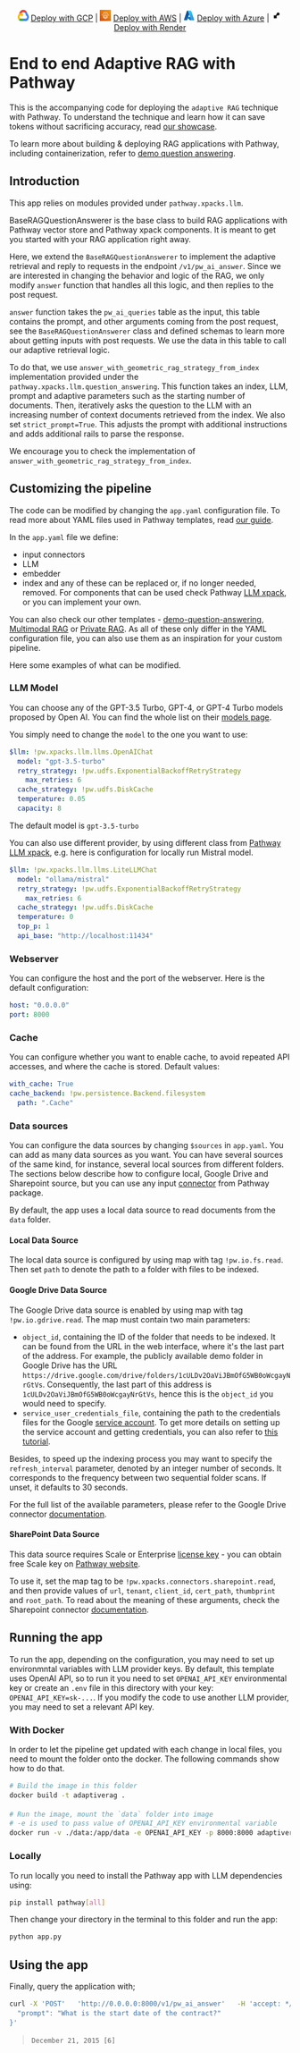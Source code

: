 <p align="center" class="flex items-center gap-1 justify-center flex-wrap">
    <img src="../../../assets/gcp-logo.svg?raw=true" alt="GCP Logo" height="20" width="20">
    <a href="https://pathway.com/developers/user-guide/deployment/gcp-deploy">Deploy with GCP</a> |
    <img src="../../../assets/aws-fargate-logo.svg?raw=true" alt="AWS Logo" height="20" width="20">
    <a href="https://pathway.com/developers/user-guide/deployment/aws-fargate-deploy">Deploy with AWS</a> |
    <img src="../../../assets/azure-logo.svg?raw=true" alt="Azure Logo" height="20" width="20">
    <a href="/developers/user-guide/deployment/azure-aci-deploy">Deploy with Azure</a> |
    <img src="../../../assets/render.png?raw=true" alt="Render Logo" height="20" width="20">
    <a href="https://pathway.com/developers/user-guide/deployment/render-deploy"> Deploy with Render </a>
</p>


# End to end Adaptive RAG with Pathway

This is the accompanying code for deploying the `adaptive RAG` technique with Pathway. To understand the technique and learn how it can save tokens without sacrificing accuracy, read [our showcase](https://pathway.com/developers/templates/adaptive-rag).

To learn more about building & deploying RAG applications with Pathway, including containerization, refer to [demo question answering](../demo-question-answering/README.md).

## Introduction
This app relies on modules provided under `pathway.xpacks.llm`. 

BaseRAGQuestionAnswerer is the base class to build RAG applications with Pathway vector store and Pathway xpack components.
It is meant to get you started with your RAG application right away. 

Here, we extend the `BaseRAGQuestionAnswerer` to implement the adaptive retrieval and reply to requests in the endpoint `/v1/pw_ai_answer`. 
Since we are interested in changing the behavior and logic of the RAG, we only modify `answer` function that handles all this logic, and then replies to the post request.

`answer` function takes the `pw_ai_queries` table as the input, this table contains the prompt, and other arguments coming from the post request, see the `BaseRAGQuestionAnswerer` class and defined schemas to learn more about getting inputs with post requests.
We use the data in this table to call our adaptive retrieval logic.

To do that, we use `answer_with_geometric_rag_strategy_from_index` implementation provided under the `pathway.xpacks.llm.question_answering`. 
This function takes an index, LLM, prompt and adaptive parameters such as the starting number of documents. Then, iteratively asks the question to the LLM with an increasing number of context documents retrieved from the index.
We also set `strict_prompt=True`. This adjusts the prompt with additional instructions and adds additional rails to parse the response.

We encourage you to check the implementation of `answer_with_geometric_rag_strategy_from_index`.

## Customizing the pipeline

The code can be modified by changing the `app.yaml` configuration file. To read more about YAML files used in Pathway templates, read [our guide](https://pathway.com/developers/user-guide/llm-xpack/yaml-templates).

In the `app.yaml` file we define:
- input connectors
- LLM
- embedder
- index
and any of these can be replaced or, if no longer needed, removed. For components that can be used check 
Pathway [LLM xpack](https://pathway.com/developers/user-guide/llm-xpack/overview), or you can implement your own.
 
You can also check our other templates - [demo-question-answering](https://github.com/pathwaycom/llm-app/tree/main/examples/pipelines/demo-question-answering), 
[Multimodal RAG](https://github.com/pathwaycom/llm-app/tree/main/examples/pipelines/gpt_4o_multimodal_rag) or 
[Private RAG](https://github.com/pathwaycom/llm-app/tree/main/examples/pipelines/private-rag). As all of these only differ 
in the YAML configuration file, you can also use them as an inspiration for your custom pipeline.

Here some examples of what can be modified.

### LLM Model

You can choose any of the GPT-3.5 Turbo, GPT-4, or GPT-4 Turbo models proposed by Open AI.
You can find the whole list on their [models page](https://platform.openai.com/docs/models/gpt-4-and-gpt-4-turbo).

You simply need to change the `model` to the one you want to use:
```yaml
$llm: !pw.xpacks.llm.llms.OpenAIChat
  model: "gpt-3.5-turbo"
  retry_strategy: !pw.udfs.ExponentialBackoffRetryStrategy
    max_retries: 6
  cache_strategy: !pw.udfs.DiskCache
  temperature: 0.05
  capacity: 8
```

The default model is `gpt-3.5-turbo`

You can also use different provider, by using different class from [Pathway LLM xpack](https://pathway.com/developers/user-guide/llm-xpack/overview),
e.g. here is configuration for locally run Mistral model.

```yaml
$llm: !pw.xpacks.llm.llms.LiteLLMChat
  model: "ollama/mistral"
  retry_strategy: !pw.udfs.ExponentialBackoffRetryStrategy
    max_retries: 6
  cache_strategy: !pw.udfs.DiskCache
  temperature: 0
  top_p: 1
  api_base: "http://localhost:11434"
```

### Webserver

You can configure the host and the port of the webserver.
Here is the default configuration:
```yaml
host: "0.0.0.0"
port: 8000
```

### Cache

You can configure whether you want to enable cache, to avoid repeated API accesses, and where the cache is stored.
Default values:
```yaml
with_cache: True
cache_backend: !pw.persistence.Backend.filesystem
  path: ".Cache"
```

### Data sources

You can configure the data sources by changing `$sources` in `app.yaml`.
You can add as many data sources as you want. You can have several sources of the same kind, for instance, several local sources from different folders.
The sections below describe how to configure local, Google Drive and Sharepoint source, but you can use any input [connector](https://pathway.com/developers/user-guide/connecting-to-data/connectors) from Pathway package.

By default, the app uses a local data source to read documents from the `data` folder.

#### Local Data Source

The local data source is configured by using map with tag `!pw.io.fs.read`. Then set `path` to denote the path to a folder with files to be indexed.

#### Google Drive Data Source

The Google Drive data source is enabled by using map with tag `!pw.io.gdrive.read`. The map must contain two main parameters:
- `object_id`, containing the ID of the folder that needs to be indexed. It can be found from the URL in the web interface, where it's the last part of the address. For example, the publicly available demo folder in Google Drive has the URL `https://drive.google.com/drive/folders/1cULDv2OaViJBmOfG5WB0oWcgayNrGtVs`. Consequently, the last part of this address is `1cULDv2OaViJBmOfG5WB0oWcgayNrGtVs`, hence this is the `object_id` you would need to specify.
- `service_user_credentials_file`, containing the path to the credentials files for the Google [service account](https://cloud.google.com/iam/docs/service-account-overview). To get more details on setting up the service account and getting credentials, you can also refer to [this tutorial](https://pathway.com/developers/user-guide/connectors/gdrive-connector/#setting-up-google-drive).

Besides, to speed up the indexing process you may want to specify the `refresh_interval` parameter, denoted by an integer number of seconds. It corresponds to the frequency between two sequential folder scans. If unset, it defaults to 30 seconds.

For the full list of the available parameters, please refer to the Google Drive connector [documentation](https://pathway.com/developers/api-docs/pathway-io/gdrive#pathway.io.gdrive.read).

#### SharePoint Data Source

This data source requires Scale or Enterprise [license key](https://pathway.com/pricing) - you can obtain free Scale key on [Pathway website](https://pathway.com/get-license).

To use it, set the map tag to be `!pw.xpacks.connectors.sharepoint.read`, and then provide values of `url`, `tenant`, `client_id`, `cert_path`, `thumbprint` and `root_path`. To read about the meaning of these arguments, check the Sharepoint connector [documentation](https://pathway.com/developers/api-docs/pathway-xpacks-sharepoint/#pathway.xpacks.connectors.sharepoint.read).

## Running the app
To run the app, depending on the configuration, you may need to set up environmntal variables with LLM provider keys. By default, this template  uses OpenAI API, so to run it you need to set `OPENAI_API_KEY` environmental key or create an `.env` file in this directory with your key: `OPENAI_API_KEY=sk-...`. If you modify the code to use another LLM provider, you may need to set a relevant API key.

### With Docker
In order to let the pipeline get updated with each change in local files, you need to mount the folder onto the docker. The following commands show how to do that.

```bash
# Build the image in this folder
docker build -t adaptiverag .

# Run the image, mount the `data` folder into image 
# -e is used to pass value of OPENAI_API_KEY environmental variable
docker run -v ./data:/app/data -e OPENAI_API_KEY -p 8000:8000 adaptiverag
```

### Locally
To run locally you need to install the Pathway app with LLM dependencies using:
```bash
pip install pathway[all]
```

Then change your directory in the terminal to this folder and run the app:
```bash
python app.py
```

## Using the app

Finally, query the application with;

```bash
curl -X 'POST'   'http://0.0.0.0:8000/v1/pw_ai_answer'   -H 'accept: */*'   -H 'Content-Type: application/json'   -d '{
  "prompt": "What is the start date of the contract?" 
}'
```
> `December 21, 2015 [6]`

